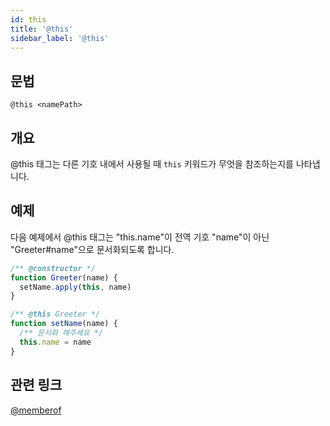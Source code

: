 ```yaml
---
id: this
title: '@this'
sidebar_label: '@this'
---
```


## 문법

`@this <namePath>`

## 개요

@this 태그는 다른 기호 내에서 사용될 때 `this` 키워드가 무엇을 참조하는지를 나타냅니다.

## 예제

다음 예제에서 @this 태그는 "this.name"이 전역 기호 "name"이 아닌 "Greeter#name"으로 문서화되도록 합니다.

```js
/** @constructor */
function Greeter(name) {
  setName.apply(this, name)
}

/** @this Greeter */
function setName(name) {
  /** 문서화 해주세요 */
  this.name = name
}
```

## 관련 링크

[@memberof](./memberof.md)